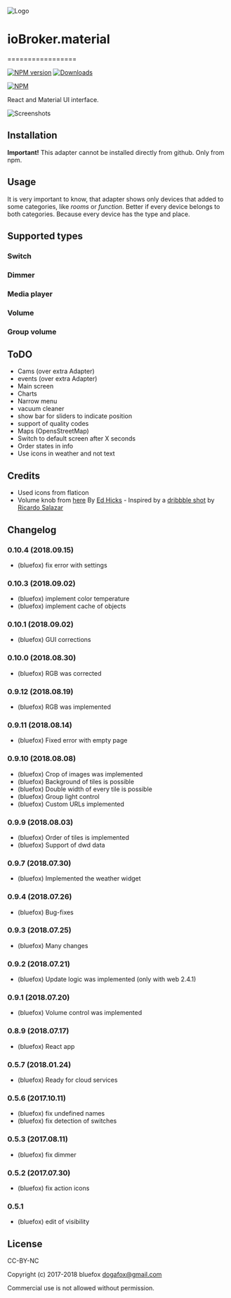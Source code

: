 ![Logo](admin/material.png)
# ioBroker.material
=================

[![NPM version](http://img.shields.io/npm/v/iobroker.material.svg)](https://www.npmjs.com/package/iobroker.material)
[![Downloads](https://img.shields.io/npm/dm/iobroker.material.svg)](https://www.npmjs.com/package/iobroker.material)

[![NPM](https://nodei.co/npm/iobroker.material.png?downloads=true)](https://nodei.co/npm/iobroker.material/)

React and Material UI interface.

![Screenshots](img/screenshot1.png)

## Installation
**Important!**
This adapter cannot be installed directly from github. Only from npm.

## Usage
It is very important to know, that adapter shows only devices that added to some categories, like *rooms* or *function*.
Better if every device belongs to both categories. Because every device has the type and place.


## Supported types
### Switch
### Dimmer
### Media player
### Volume
### Group volume

## ToDO
* Cams (over extra Adapter)
* events (over extra Adapter)
* Main screen
* Charts
* Narrow menu
* vacuum cleaner
* show bar for sliders to indicate position
* support of quality codes
* Maps (OpensStreetMap)
* Switch to default screen after X seconds
* Order states in info
* Use icons in weather and not text

## Credits
- Used icons from flaticon
- Volume knob from [here](https://codepen.io/blucube/pen/cudAz) By [Ed Hicks](https://twitter.com/blucube) - Inspired by a [dribbble shot](https://dribbble.com/shots/753124-Volume-Knob)  by [Ricardo Salazar](https://twitter.com/rickss)

## Changelog
### 0.10.4 (2018.09.15)
* (bluefox) fix error with settings

### 0.10.3 (2018.09.02)
* (bluefox) implement color temperature
* (bluefox) implement cache of objects

### 0.10.1 (2018.09.02)
* (bluefox) GUI corrections
### 0.10.0 (2018.08.30)
* (bluefox) RGB was corrected

### 0.9.12 (2018.08.19)
* (bluefox) RGB was implemented

### 0.9.11 (2018.08.14)
* (bluefox) Fixed error with empty page

### 0.9.10 (2018.08.08)
* (bluefox) Crop of images was implemented
* (bluefox) Background of tiles is possible
* (bluefox) Double width of every tile is possible
* (bluefox) Group light control
* (bluefox) Custom URLs implemented

### 0.9.9 (2018.08.03)
* (bluefox) Order of tiles is implemented
* (bluefox) Support of dwd data

### 0.9.7 (2018.07.30)
* (bluefox) Implemented the weather widget

### 0.9.4 (2018.07.26)
* (bluefox) Bug-fixes

### 0.9.3 (2018.07.25)
* (bluefox) Many changes

### 0.9.2 (2018.07.21)
* (bluefox) Update logic was implemented (only with web 2.4.1)

### 0.9.1 (2018.07.20)
* (bluefox) Volume control was implemented

### 0.8.9 (2018.07.17)
* (bluefox) React app

### 0.5.7 (2018.01.24)
* (bluefox) Ready for cloud services

### 0.5.6 (2017.10.11)
* (bluefox) fix undefined names
* (bluefox) fix detection of switches

### 0.5.3 (2017.08.11)
* (bluefox) fix dimmer

### 0.5.2 (2017.07.30)
* (bluefox) fix action icons

### 0.5.1
* (bluefox) edit of visibility

## License
CC-BY-NC

Copyright (c) 2017-2018 bluefox <dogafox@gmail.com>

Commercial use is not allowed without permission.
